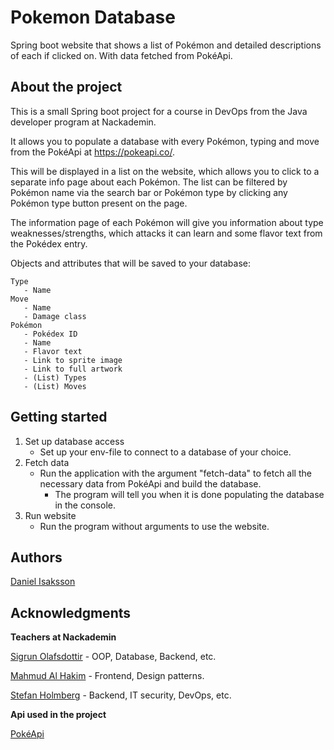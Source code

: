 # Pokemon Database
Spring boot website that shows a list of Pokémon and detailed descriptions of each if clicked on. With data fetched from PokéApi.

## About the project
This is a small Spring boot project for a course in DevOps from the Java developer program at Nackademin.

It allows you to populate a database with every Pokémon, typing and move from the PokéApi at https://pokeapi.co/.

This will be displayed in a list on the website, which allows you to click to a separate info page about each Pokémon.
The list can be filtered by Pokémon name via the search bar or Pokémon type by clicking any Pokémon type button present on the page.

The information page of each Pokémon will give you information about type weaknesses/strengths, which attacks it can learn
and some flavor text from the Pokédex entry.

Objects and attributes that will be saved to your database:

```
Type 
   - Name
Move
   - Name
   - Damage class
Pokémon
   - Pokédex ID
   - Name
   - Flavor text
   - Link to sprite image
   - Link to full artwork
   - (List) Types
   - (List) Moves
```

## Getting started

1. Set up database access
    -  Set up your env-file to connect to a database of your choice.
2. Fetch data
    - Run the application with the argument "fetch-data" to fetch all the necessary data from PokéApi and build the database.
        * The program will tell you when it is done populating the database in the console.
3. Run website
    - Run the program without arguments to use the website.

## Authors
[Daniel Isaksson](https://github.com/Jatteliten/)

## Acknowledgments
**Teachers at Nackademin**

[Sigrun Olafsdottir](https://github.com/sigrunolafsdottir) - OOP, Database, Backend, etc.

[Mahmud Al Hakim](https://github.com/mahmudalhakim/) - Frontend, Design patterns.

[Stefan Holmberg](https://github.com/aspcodenet) - Backend, IT security, DevOps, etc.

**Api used in the project**

[PokéApi](https://pokeapi.co/)
